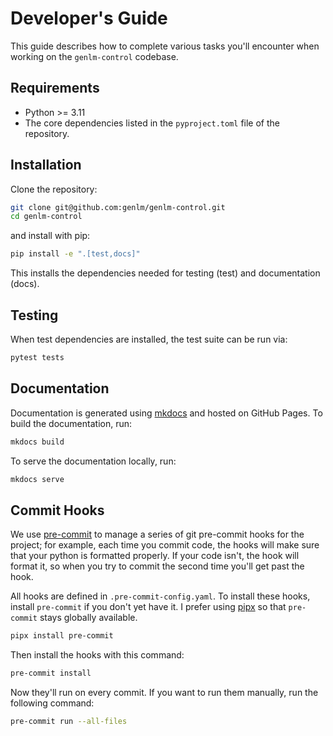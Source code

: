 # Developer's Guide

This guide describes how to complete various tasks you'll encounter when working
on the `genlm-control` codebase.

## Requirements

- Python >= 3.11
- The core dependencies listed in the `pyproject.toml` file of the repository.

## Installation

Clone the repository:
```bash
git clone git@github.com:genlm/genlm-control.git
cd genlm-control
```
and install with pip:

```bash
pip install -e ".[test,docs]"
```

This installs the dependencies needed for testing (test) and documentation (docs).

## Testing

When test dependencies are installed, the test suite can be run via:

```bash
pytest tests
```

## Documentation

Documentation is generated using [mkdocs](https://www.mkdocs.org/) and hosted on GitHub Pages. To build the documentation, run:

```bash
mkdocs build
```

To serve the documentation locally, run:

```bash
mkdocs serve
```

## Commit Hooks

We use [pre-commit](https://pre-commit.com/) to manage a series of git
pre-commit hooks for the project; for example, each time you commit code, the
hooks will make sure that your python is formatted properly. If your code isn't,
the hook will format it, so when you try to commit the second time you'll get
past the hook.

All hooks are defined in `.pre-commit-config.yaml`. To install these hooks,
install `pre-commit` if you don't yet have it. I prefer using
[pipx](https://github.com/pipxproject/pipx) so that `pre-commit` stays globally
available.

```bash
pipx install pre-commit
```

Then install the hooks with this command:

```bash
pre-commit install
```

Now they'll run on every commit. If you want to run them manually, run the
following command:

```bash
pre-commit run --all-files
```
